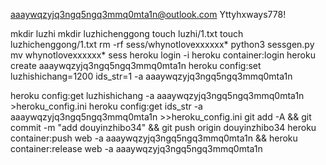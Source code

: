 aaaywqzyjq3ngq5ngq3mmq0mta1n@outlook.com
Yttyhxways778!

mkdir luzhi
mkdir luzhichenggong
touch luzhi/1.txt
touch luzhichenggong/1.txt
rm -rf sess/whynotlovexxxxxx*
python3 sessgen.py
mv whynotlovexxxxxx* sess
heroku login -i
heroku container:login
heroku create aaaywqzyjq3ngq5ngq3mmq0mta1n
heroku config:set luzhishichang=1200 ids_str=1 -a aaaywqzyjq3ngq5ngq3mmq0mta1n

heroku config:get luzhishichang -a aaaywqzyjq3ngq5ngq3mmq0mta1n >heroku_config.ini
heroku config:get ids_str -a aaaywqzyjq3ngq5ngq3mmq0mta1n >>heroku_config.ini
git add -A && git commit -m "add douyinzhibo34" && git push origin douyinzhibo34
heroku container:push web -a aaaywqzyjq3ngq5ngq3mmq0mta1n && heroku container:release web -a aaaywqzyjq3ngq5ngq3mmq0mta1n